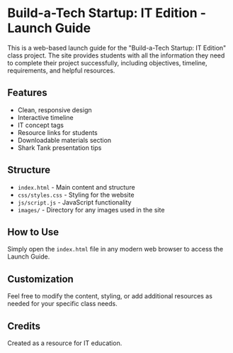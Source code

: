 # Build-a-Tech Startup: IT Edition - Launch Guide

This is a web-based launch guide for the "Build-a-Tech Startup: IT Edition" class project. The site provides students with all the information they need to complete their project successfully, including objectives, timeline, requirements, and helpful resources.

## Features

- Clean, responsive design
- Interactive timeline
- IT concept tags
- Resource links for students
- Downloadable materials section
- Shark Tank presentation tips

## Structure

- `index.html` - Main content and structure
- `css/styles.css` - Styling for the website
- `js/script.js` - JavaScript functionality
- `images/` - Directory for any images used in the site

## How to Use

Simply open the `index.html` file in any modern web browser to access the Launch Guide.

## Customization

Feel free to modify the content, styling, or add additional resources as needed for your specific class needs.

## Credits

Created as a resource for IT education.
